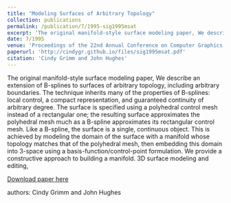 ```yaml
---
title: "Modeling Surfaces of Arbitrary Topology"
collection: publications
permalink: /publication/7/1995-sig1995msat
excerpt: 'The original manifold-style surface modeling paper, We describe an extension of B-splines to surfaces of arbitrary topology,  including arbitrary boundaries. The technique inherits many of the properties of B-splines: local control,  a compact representation,  and guaranteed continuity of arbitrary degree. The surface is specified using a polyhedral control mesh instead of a rectangular one; the resulting surface approximates the polyhedral mesh much as a B-spline approximates its rectangular control mesh. Like a B-spline,  the surface is a single,  continuous object. This is achieved by modeling the domain of the surface with a manifold whose topology matches that of the polyhedral mesh,  then embedding this domain into 3-space using a basis-function/control-point formulation. We provide a constructive approach to building a manifold.  3D surface modeling and editing, '
date: 7/1995
venue: 'Proceedings of the 22nd Annual Conference on Computer Graphics and Interactive Techniques'
paperurl: 'http://cindygr.github.io/files/sig1995msat.pdf'
citation: 'Cindy Grimm and John Hughes'
---
```

The original manifold-style surface modeling paper, We describe an extension of B-splines to surfaces of arbitrary topology,  including arbitrary boundaries. The technique inherits many of the properties of B-splines: local control,  a compact representation,  and guaranteed continuity of arbitrary degree. The surface is specified using a polyhedral control mesh instead of a rectangular one; the resulting surface approximates the polyhedral mesh much as a B-spline approximates its rectangular control mesh. Like a B-spline,  the surface is a single,  continuous object. This is achieved by modeling the domain of the surface with a manifold whose topology matches that of the polyhedral mesh,  then embedding this domain into 3-space using a basis-function/control-point formulation. We provide a constructive approach to building a manifold.  3D surface modeling and editing, 

[Download paper here](http://cindygr.github.io/files/sig1995msat.pdf)

authors: Cindy Grimm and John Hughes